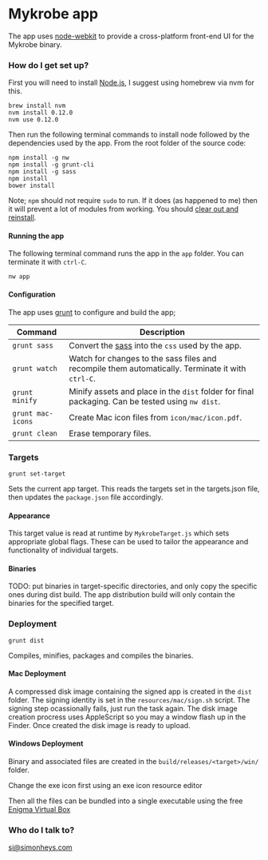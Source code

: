 Mykrobe app
===========

The app uses [node-webkit](https://github.com/rogerwang/node-webkit) to provide a cross-platform front-end UI for the Mykrobe binary.

### How do I get set up? ###

First you will need to install [Node.js](http://nodejs.org/), I suggest using homebrew via nvm for this. 

~~~~
brew install nvm
nvm install 0.12.0
nvm use 0.12.0
~~~~

Then run the following terminal commands to install node followed by the dependencies used by the app. From the root folder of the source code:

~~~~
npm install -g nw
npm install -g grunt-cli
npm install -g sass
npm install
bower install
~~~~

Note; `npm` should not require `sudo` to run. If it does (as happened to me) then it will prevent a lot of modules from working. You should [clear out and reinstall](http://stackoverflow.com/a/11178106/857998).

#### Running the app ####

The following terminal command runs the app in the `app` folder. You can terminate it with `ctrl-C`.

~~~~
nw app
~~~~

#### Configuration ####

The app uses [grunt](http://gruntjs.com/) to configure and build the app;

Command 				| Description 																								
----------------------- | --------------------------------------------------------------------------------------------------------- 
`grunt sass`  			| Convert the [sass](http://sass-lang.com/) into the `css` used by the app. 								
`grunt watch` 			| Watch for changes to the sass files and recompile them automatically. Terminate it with `ctrl-C`. 		
`grunt minify` 			| Minify assets and place in the `dist` folder for final packaging. Can be tested using `nw dist`. 	
`grunt mac-icons`		| Create Mac icon files from `icon/mac/icon.pdf`.															
`grunt clean`			| Erase temporary files.																					

### Targets ###

~~~~
grunt set-target
~~~~

Sets the current app target. This reads the targets set in the targets.json file, then updates the `package.json` file accordingly. 

#### Appearance ####

This target value is read at runtime by `MykrobeTarget.js` which sets appropriate global flags. These can be used to tailor the appearance and functionality of individual targets.

#### Binaries ####

TODO: put binaries in target-specific directories, and only copy the specific ones during dist build.
The app distribution build will only contain the binaries for the specified target.

### Deployment ###

~~~~
grunt dist
~~~~

Compiles, minifies, packages and compiles the binaries. 

#### Mac Deployment ####

A compressed disk image containing the signed app is created in the `dist` folder. The signing identity is set in the `resources/mac/sign.sh` script. The signing step ocassionally fails, just run the task again. The disk image creation procress uses AppleScript so you may a window flash up in the Finder. Once created the disk image is ready to upload.

#### Windows Deployment ####

Binary and associated files are created in the `build/releases/<target>/win/` folder. 

Change the exe icon first using an exe icon resource editor

Then all the files can be bundled into a single executable using the free [Enigma Virtual Box](http://enigmaprotector.com/assets/files/enigmavb.exe)

### Who do I talk to? ###

[si@simonheys.com](mailto:si@simonheys.com)